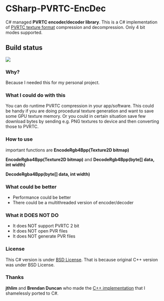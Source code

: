 # CSharp-PVRTC-EncDec

C# managed **PVRTC encoder/decoder library**. This is a C# implementation of [PVRTC texture format](http://en.wikipedia.org/wiki/PVRTC) compression and decompression. Only 4 bit modes supported.

## Build status
![](https://github.com/mcraiha/CSharp-PVRTC-encdec/workflows/.NET%20Core/badge.svg)

### Why?

Because I needed this for my personal project.

### What I could do with this

You can do runtime PVRTC compression in your app/software. This could be handy if you are doing procedural texture generation and want to save some GPU texture memory. Or you could in certain situation save few download bytes by sending e.g. PNG textures to device and then converting those to PVRTC.

### How to use


important functions are 
**EncodeRgb4Bpp(Texture2D bitmap)**

**EncodeRgba4Bpp(Texture2D bitmap)** 
and
**DecodeRgb4Bpp(byte[] data, int width)**

**DecodeRgba4Bpp(byte[] data, int width)**

### What could be better

* Performance could be better
* There could be a multithreaded version of encoder/decoder

### What it DOES NOT DO

* It does NOT support PVRTC 2 bit
* It does NOT open PVR files
* It does NOT generate PVR files

### License

This C# version is under [BSD License](LICENSE). That is because original C++ version was under BSD License.

### Thanks

**jthlim** and **Brendan Duncan** who made the [C++ implementation](https://web.archive.org/web/20160607221515/https://bitbucket.org/jthlim/pvrtccompressor) that I shamelessly ported to C#.